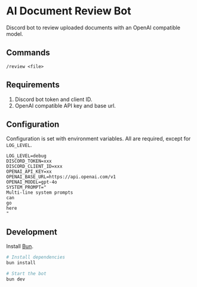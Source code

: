 # AI Document Review Bot

Discord bot to review uploaded documents with an OpenAI compatible model.

## Commands

`/review <file>`

## Requirements

1. Discord bot token and client ID.
2. OpenAI compatible API key and base url.

## Configuration

Configuration is set with environment variables. All are required, except for
`LOG_LEVEL`.

```env
LOG_LEVEL=debug
DISCORD_TOKEN=xxx
DISCORD_CLIENT_ID=xxx
OPENAI_API_KEY=xx
OPENAI_BASE_URL=https://api.openai.com/v1
OPENAI_MODEL=gpt-4o
SYSTEM_PROMPT="
Multi-line system prompts
can
go
here
"
```

## Development

Install [Bun](https://bun.sh/).

```bash
# Install dependencies
bun install

# Start the bot
bun dev
```
